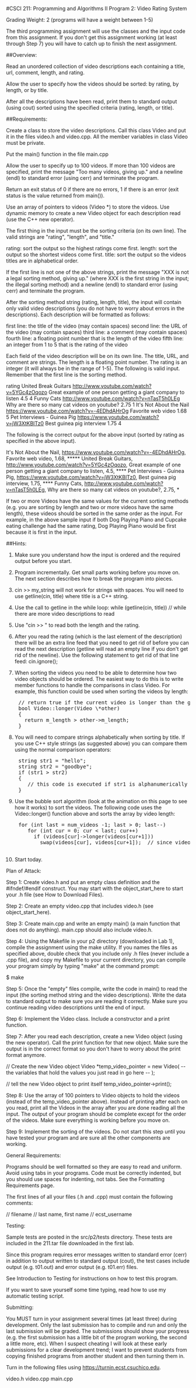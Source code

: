 #CSCI 211: Programming and Algorithms II
Program 2: Video Rating System

Grading Weight: 2 (programs will have a weight between 1-5)

The third programming assignment will use the classes and the input code from this assignment.  If you don't get this assignment working (at least through Step 7) you will have to catch up to finish the next assignment.

##Overview:

Read an unordered collection of video descriptions each containing a title, url, comment, length, and rating.

Allow the user to specify how the videos should be sorted:  by rating, by length, or by title.

After all the descriptions have been read, print them to standard output (using cout) sorted using the specified criteria (rating, length, or title).


##Requirements:

Create a class to store the video descriptions.  Call this class Video and put it in the files video.h and video.cpp.  All the member variables in class Video must be private.

Put the main() function in the file main.cpp

Allow the user to specify up to 100 videos.  If more than 100 videos are specified, print the message "Too many videos, giving up." and a newline (endl) to standard error (using cerr) and terminate the program.

Return an exit status of 0 if there are no errors, 1 if there is an error (exit status is the value returned from main()).

Use an array of pointers to videos (Video \*) to store the videos.  Use dynamic memory to create a new Video object for each description read (use the C++ new operator).

The first thing in the input must be the sorting criteria (on its own line).  The valid strings are "rating", "length", and "title."

rating:  sort the output so the highest ratings come first.
length: sort the output so the shortest videos come first.
title: sort the output so the videos titles are in alphabetical order.

If the first line is not one of the above strings, print the message "XXX is not a legal sorting method, giving up." (where XXX is the first string in the input; the illegal sorting method) and a newline (endl) to standard error (using cerr) and terminate the program.

After the sorting method string (rating, length, title), the input will contain only valid video descriptions (you do not have to worry about errors in the descriptions).  Each description will be formatted as follows:

first line: the title of the video (may contain spaces)
second line: the URL of the video (may contain spaces)
third line: a comment (may contain spaces)
fourth line:  a floating point number that is the length of the video
fifth line: an integer from 1 to 5 that is the rating of the video

Each field of the video description will be on its own line.  The title, URL, and comment are strings.  The length is a floating point number.  The rating is an integer (it will always be in the range of 1-5).  The following is valid input.  Remember that the first line is the sorting method.

rating
United Break Guitars
http://www.youtube.com/watch?v=5YGc4zOqozo
Great example of one person getting a giant company to listen
4.5
4
Funny Cats
http://www.youtube.com/watch?v=nTasT5h0LEg
Why are there so many cat videos on youtube?
2.75
1
It's Not About the Nail
https://www.youtube.com/watch?v=-4EDhdAHrOg
Favorite web video
1.68
5
Pet Interviews - Guinea Pig
https://www.youtube.com/watch?v=jW3XtKBlTz0
Best guinea pig interview
1.75
4


The following is the correct output for the above input (sorted by rating as specified in the above input).

It's Not About the Nail, https://www.youtube.com/watch?v=-4EDhdAHrOg, Favorite web video, 1.68, *****
United Break Guitars, http://www.youtube.com/watch?v=5YGc4zOqozo, Great example of one person getting a giant company to listen, 4.5, ****
Pet Interviews - Guinea Pig, https://www.youtube.com/watch?v=jW3XtKBlTz0, Best guinea pig interview, 1.75, ****
Funny Cats, http://www.youtube.com/watch?v=nTasT5h0LEg, Why are there so many cat videos on youtube?, 2.75, *

If two or more Videos have the same values for the current sorting methods (e.g. you are sorting by length and two or more videos have the same length), these videos should be sorted in the same order as the input.  For example, in the above sample input if both Dog Playing Piano and Cupcake eating challenge had the same rating,  Dog Playing Piano would be first because it is first in the input.

##Hints:

1. Make sure you understand how the input is ordered and the required output before you start.

2. Program incrementally.  Get small parts working before you move on.  The next section describes how to break the program into pieces.

3. cin >> my_string will not work for strings with spaces.  You will need to use getline(cin, title) where title is a C++ string.

4. Use the call to getline in the while loop:  while (getline(cin, title))   // while there are more video descriptions to read

5. Use "cin >> " to read both the length and the rating.

6. After you read the rating (which is the last element of the description) there will be an extra line feed that you need to get rid of before you can read the next description (getline will read an empty line if you don't get rid of the newline).  Use the following statement to get rid of that line feed:  cin.ignore();

7. When sorting the videos you need to be able to determine how two video objects should be ordered.  The easiest way to do this is to write member functions to handle the comparisons in class Video.  For example, this function could be used when sorting the videos by length:
<pre>
    // return true if the current video is longer than the given video (other), return false otherwise
    bool Video::longer(Video \*other)
    {
      return m_length > other->m_length;
    }
</pre>

8. You will need to compare strings alphabetically when sorting by title.  If you use C++ style strings (as suggested above) you can compare them using the normal comparison operators:
<pre>
    string str1 = "hello";
    string str2 = "goodbye";
    if (str1 > str2)
    {
       // this code is executed if str1 is alphanumerically greater than str2
    }
</pre>

9. Use the bubble sort algorithm (look at the animation on this page to see how it works) to sort the videos.  The following code uses the Video::longer() function above and sorts the array by video length:
<pre>
    for (int last = num_videos -1; last > 0; last--)
       for (int cur = 0; cur < last; cur++)
         if (videos[cur]->longer(videos[cur+1]))
           swap(videos[cur], videos[cur+1]);  // since videos is an array of pointers you can simply swap the addresses at the cur and cur+1 locations.

</pre>
10. Start today.



Plan of Attack:

Step 1: Create video.h and put an empty class definition and the #ifndef/#endif construct.  You may start with the object_start_here to start your .h file (see How to Download Files).

Step 2: Create an empty video.cpp that includes video.h  (see object_start_here).

Step 3: Create main.cpp and write an empty main() (a main function that does not do anything).  main.cpp should also include video.h.

Step 4: Using the Makefile in your p2 directory (downloaded in Lab 1), compile the assignment using the make utility.  If you names the files as specified above, double check that you include only .h files (never include a .cpp file), and copy my Makefile to your current directory, you can compile your program simply by typing "make" at the command prompt:

$ make

Step 5: Once the "empty" files compile, write the code in main() to read the input (the sorting method string and the video descriptions).  Write the data to standard output to make sure you are reading it correctly.  Make sure you continue reading video descriptions until the end of input.

Step 6: Implement the Video class.  Include a constructor and a print function.

Step 7: After you read each description, create a new Video object (using the new operator).  Call the print function for that new object.  Make sure the output is in the correct format so you don't have to worry about the print format anymore.

// Create the new Video object
Video *temp_video_pointer = new Video( -- the variables that hold the values you just read in go here -- );

// tell the new Video object to print itself
temp_video_pointer->print();

Step 8: Use the array of 100 pointers to Video objects to hold the videos (instead of the temp_video_pointer above).  Instead of printing after each on you read, print all the Videos in the array after you are done reading all the input.  The output of your program should be complete except for the order of the videos.  Make sure everything is working before you move on.

Step 9: Implement the sorting of the videos.  Do not start this step until you have tested your program and are sure all the other components are working.


General Requirements:

Programs should be well formatted so they are easy to read and uniform. Avoid using tabs in your programs. Code must be correctly indented, but you should use spaces for indenting, not tabs. See the Formatting Requirements page.

The first lines of all your files (.h and .cpp) must contain the following comments:

// filename
// last name, first name
// ecst_username


Testing:

Sample tests are posted in the src/p2/tests directory. These tests are included in the 211.tar file downloaded in the first lab.

Since this program requires error messages written to standard error (cerr) in addition to output written to standard output (cout), the test cases include output (e.g. t01.out) and error output (e.g. t01.err) files.

See Introduction to Testing for instructions on how to test this program.

If you want to save yourself some time typing, read how to use my automatic testing script.


Submitting:

You MUST turn in your assignment several times (at least three) during development.  Only the last submission has to compile and run and only the last submission will be graded.  The submissions should show your progress (e.g. the first submission has a little bit of the program working, the second a little more, etc).  When I suspect cheating I will look at these early submissions for a clear development trend; I want to prevent students from copying finished programs from another student and then turning them in.

Turn in the following files using https://turnin.ecst.csuchico.edu.

video.h
video.cpp
main.cpp
